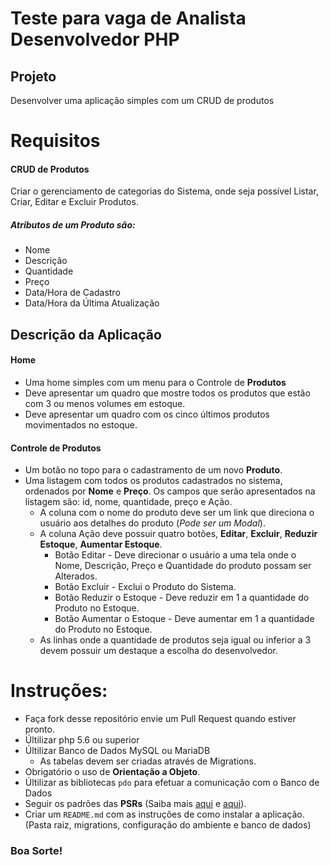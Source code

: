 # Teste para vaga de Analista Desenvolvedor PHP

## Projeto
Desenvolver uma aplicação simples com um CRUD de produtos

# Requisitos

#### CRUD de Produtos

Criar o gerenciamento de categorias do Sistema, onde seja possível Listar, Criar, Editar e Excluir Produtos.


##### Atributos de um Produto são:
- Nome
- Descrição
- Quantidade
- Preço
- Data/Hora de Cadastro
- Data/Hora da Última Atualização

## Descrição da Aplicação

#### Home

- Uma home simples com um menu para o Controle de **Produtos**
- Deve apresentar um quadro que mostre todos os produtos que estão com 3 ou menos volumes em estoque.
- Deve apresentar um quadro com os cinco últimos produtos movimentados no estoque.

#### Controle de Produtos

- Um botão no topo para o cadastramento de um novo **Produto**.
- Uma listagem com todos os produtos cadastrados no sistema, ordenados por **Nome** e **Preço**. Os campos que serão apresentados na listagem são: id, nome, quantidade, preço e Ação.
    - A coluna com o nome do produto deve ser um link que direciona o usuário aos detalhes do produto (*Pode ser um Modal*).
    - A coluna Ação deve possuir quatro botões, **Editar**, **Excluir**, **Reduzir Estoque**, **Aumentar Estoque**.
        - Botão Editar - Deve direcionar o usuário a uma tela onde o Nome, Descrição, Preço e Quantidade do produto possam ser Alterados.
        - Botão Excluir - Exclui o Produto do Sistema.
        - Botão Reduzir o Estoque - Deve reduzir em 1 a quantidade do Produto no Estoque.
        - Botão Aumentar o Estoque - Deve aumentar em 1 a quantidade do Produto no Estoque.
    - As linhas onde a quantidade de produtos seja igual ou inferior a 3 devem possuir um destaque a escolha do desenvolvedor.


# Instruções:
- Faça fork desse repositório envie um Pull Request quando estiver pronto.
- Últilizar php 5.6 ou superior
- Últilizar Banco de Dados MySQL ou MariaDB
    - As tabelas devem ser criadas através de Migrations.
- Obrigatório o uso de **Orientação a Objeto**.
- Últilizar as bibliotecas `pdo` para efetuar a comunicação com o Banco de Dados
- Seguir os padrões das **PSRs** (Saiba mais [aqui](http://br.phptherightway.com/) e [aqui](https://www.php-fig.org/psr/)).
- Criar um `README.md` com as instruções de como instalar a aplicação. (Pasta raiz, migrations, configuração do ambiente e banco de dados)


### Boa Sorte!
